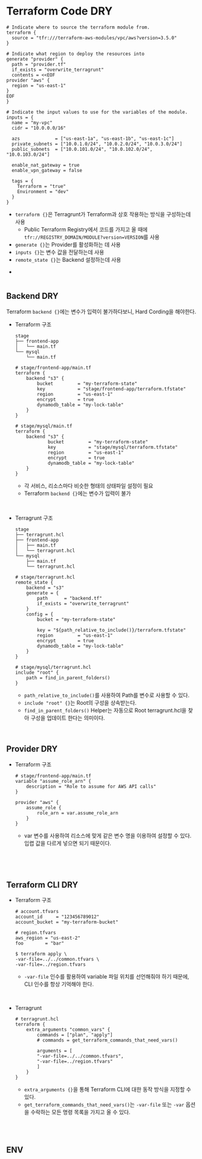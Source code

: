 # Terraform Code DRY
```
# Indicate where to source the terraform module from.
terraform {
  source = "tfr:///terraform-aws-modules/vpc/aws?version=3.5.0"
}

# Indicate what region to deploy the resources into
generate "provider" {
  path = "provider.tf"
  if_exists = "overwrite_terragrunt"
  contents = <<EOF
provider "aws" {
  region = "us-east-1"
}
EOF
}

# Indicate the input values to use for the variables of the module.
inputs = {
  name = "my-vpc"
  cidr = "10.0.0.0/16"

  azs             = ["us-east-1a", "us-east-1b", "us-east-1c"]
  private_subnets = ["10.0.1.0/24", "10.0.2.0/24", "10.0.3.0/24"]
  public_subnets  = ["10.0.101.0/24", "10.0.102.0/24", "10.0.103.0/24"]

  enable_nat_gateway = true
  enable_vpn_gateway = false

  tags = {
    Terraform = "true"
    Environment = "dev"
  }
}
```
* ```terraform {}```은 Terragrunt가 Terraform과 상호 작용하는 방식을 구성하는데 사용
    * Public Terraform Registry에서 코드를 가지고 올 때에 ```tfr://REGISTRY_DOMAIN/MODULE?version=VERSION```를 사용
* ```generate {}```는 Provider를 활성화하는 데 사용
* ```inputs {}```는 변수 값을 전달하는데 사용
* ```remote_state {}```는 Backend 설정하는데 사용
* ``````



## Backend DRY
Terraform ```backend {}```에는 변수가 입력이 불가하다보니, Hard Cording을 해야한다.
* Terraform 구조
    ```
    stage
    ├── frontend-app
    │   └── main.tf
    └── mysql
        └── main.tf
    ```
    ```
    # stage/frontend-app/main.tf
    terraform {
        backend "s3" {
            bucket         = "my-terraform-state"
            key            = "stage/frontend-app/terraform.tfstate"
            region         = "us-east-1"
            encrypt        = true
            dynamodb_table = "my-lock-table"
        }
    }
    ```
    ```
    # stage/mysql/main.tf
    terraform {
        backend "s3" {
                bucket         = "my-terraform-state"
                key            = "stage/mysql/terraform.tfstate"
                region         = "us-east-1"
                encrypt        = true
                dynamodb_table = "my-lock-table"
        }
    }
    ```
    * 각 서비스, 리소스마다 비슷한 형태의 상태파일 설정이 필요
    * Terraform ```backend {}```에는 변수가 입력이 불가
</br>

* Terragrunt 구조
    ```
    stage
    ├── terragrunt.hcl
    ├── frontend-app
    │   ├── main.tf
    │   └── terragrunt.hcl
    └── mysql
        ├── main.tf
        └── terragrunt.hcl
    ```
    ```
    # stage/terragrunt.hcl
    remote_state {
        backend = "s3"
        generate = {
            path      = "backend.tf"
            if_exists = "overwrite_terragrunt"
        }
        config = {
            bucket = "my-terraform-state"

            key = "${path_relative_to_include()}/terraform.tfstate"
            region         = "us-east-1"
            encrypt        = true
            dynamodb_table = "my-lock-table"
        }
    }
    ```
    ```
    # stage/mysql/terragrunt.hcl
    include "root" {
        path = find_in_parent_folders()
    }
    ```
    * ```path_relative_to_include()```를 사용하여 Path를 변수로 사용할 수 있다.
    * ```include "root" {}```는 Root의 구성을 상속받는다.
    * ```find_in_parent_folders()``` Helper는 자동으로 Root terragrunt.hcl을 찾아 구성을 업데이트 한다는 의미이다.
</br>

## Provider DRY
* Terraform 구조
    ```
    # stage/frontend-app/main.tf
    variable "assume_role_arn" {
        description = "Role to assume for AWS API calls"
    }

    provider "aws" {
        assume_role {
            role_arn = var.assume_role_arn
        }
    }
    ```
    * var 변수를 사용하여 리소스에 맞게 같은 변수 명을 이용하여 설정할 수 있다. 입렵 값을 다르게 넣으면 되기 때문이다.  


```

```



```

```



</br>


## Terraform CLI DRY
* Terraform 구조
    ```
    # account.tfvars
    account_id     = "123456789012"
    account_bucket = "my-terraform-bucket"    
    ```
    ```
    # region.tfvars
    aws_region = "us-east-2"
    foo        = "bar"    
    ```
    ```
    $ terraform apply \
    -var-file=../../common.tfvars \
    -var-file=../region.tfvars
    ```
    * ```-var-file``` 인수를 활용하여 variable 파일 위치를 선언해줘야 하기 때문에, CLI 인수를 항상 기억해야 한다.
</br>

* Terragrunt
    ```
    # terragrunt.hcl
    terraform {
        extra_arguments "common_vars" {
            commands = ["plan", "apply"]
            # commands = get_terraform_commands_that_need_vars()

            arguments = [
            "-var-file=../../common.tfvars",
            "-var-file=../region.tfvars"
            ]
        }
    }
    ```
    * ```extra_arguments {}```을 통해 Terraform CLI에 대한 동작 방식을 지정할 수 있다.
    * ```get_terraform_commands_that_need_vars()```는 ```-var-file``` 또는 ```-var``` 옵션을 수락하는 모든 명령 목록을 가지고 올 수 있다.
</br>
</br>


## ENV 




</br>


